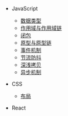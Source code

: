 - JavaScript

  - [数据类型](/blog/dataType.md)
  - [作用域与作用域链](/blog/scope.md)
  - [闭包](/blog/closure.md)
  - [原型与原型链](/blog/prototype.md)
  - [事件机制](/blog/eventMechanism.md)
  - [节流防抖](/blog/throttleAndDebounce.md)
  - [深浅拷贝](/blog/copy.md)
  - [异步机制](/blog/async.md)

- CSS

  - [布局](/blog/layout.md)

- React
